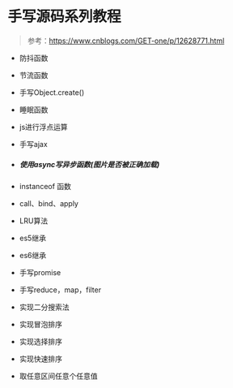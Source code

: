 # 手写源码系列教程

> 参考：https://www.cnblogs.com/GET-one/p/12628771.html

+ 防抖函数

+ 节流函数

+ 手写Object.create()

+ 睡眠函数

+ js进行浮点运算

+ 手写ajax

+ ##### 使用async写异步函数(图片是否被正确加载)

+ instanceof 函数

+ call、bind、apply

+ LRU算法

+ es5继承

+ es6继承

+ 手写promise

+ 手写reduce，map，filter

+ 实现二分搜索法

+ 实现冒泡排序

+ 实现选择排序

+ 实现快速排序

+ 取任意区间任意个任意值





